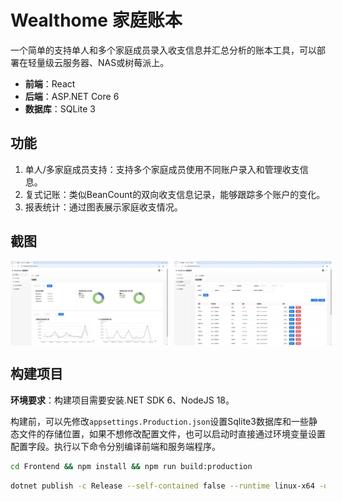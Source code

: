 # Wealthome 家庭账本

一个简单的支持单人和多个家庭成员录入收支信息并汇总分析的账本工具，可以部署在轻量级云服务器、NAS或树莓派上。

* **前端**：React
* **后端**：ASP.NET Core 6
* **数据库**：SQLite 3

## 功能

1. 单人/多家庭成员支持：支持多个家庭成员使用不同账户录入和管理收支信息。
2. 复式记账：类似BeanCount的双向收支信息记录，能够跟踪多个账户的变化。
3. 报表统计：通过图表展示家庭收支情况。

## 截图

<div style="display: flex; justify-content: space-between; gap: 10px;">
<img src="doc/1.webp" style="flex: 1; max-width: 50%; height: auto;">
<img src="doc/2.webp" style="flex: 1; max-width: 50%; height: auto;">
</div>

## 构建项目

**环境要求**：构建项目需要安装.NET SDK 6、NodeJS 18。

构建前，可以先修改`appsettings.Production.json`设置Sqlite3数据库和一些静态文件的存储位置，如果不想修改配置文件，也可以启动时直接通过环境变量设置配置字段。执行以下命令分别编译前端和服务端程序。

```bash
cd Frontend && npm install && npm run build:production
```

```bash
dotnet publish -c Release --self-contained false --runtime linux-x64 -o bin/release/net6.0/publish
```
